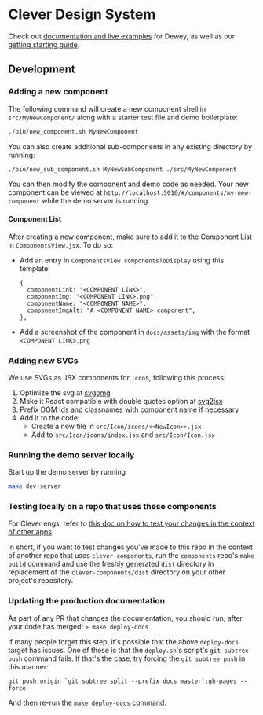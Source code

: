 # Clever Design System

Check out [documentation and live examples](https://clever.github.io/components/#/intro) for Dewey, as well as our [getting starting guide](https://clever.github.io/components/#/getting-started).

## Development

### Adding a new component

The following command will create a new component shell in `src/MyNewComponent/` along with a starter test file and demo boilerplate:

```sh
./bin/new_component.sh MyNewComponent
```

You can also create additional sub-components in any existing directory by running:

```sh
./bin/new_sub_component.sh MyNewSubComponent ./src/MyNewComponent
```

You can then modify the component and demo code as needed.
Your new component can be viewed at `http://localhost:5010/#/components/my-new-component` while the demo server is running.

#### Component List

After creating a new component, make sure to add it to the Component List in `ComponentsView.jsx`. To do so:

- Add an entry in `ComponentsView.componentsToDisplay` using this template:
  ```
  {
    componentLink: "<COMPONENT LINK>",
    componentImg: "<COMPONENT LINK>.png",
    componentName: "<COMPONENT NAME>",
    componentImgAlt: "A <COMPONENT NAME> component",
  },
  ```
- Add a screenshot of the component in `docs/assets/img` with the format `<COMPONENT LINK>.png`

### Adding new SVGs

We use SVGs as JSX components for `Icon`s, following this process:

1. Optimize the svg at [svgomg](https://jakearchibald.github.io/svgomg/)
2. Make it React compatible with double quotes option at [svg2jsx](http://svg2jsx.herokuapp.com/)
3. Prefix DOM Ids and classnames with component name if necessary
4. Add it to the code:
   - Create a new file in `src/Icon/icons/<<NewIcon>>.jsx`
   - Add to `src/Icon/icons/index.jsx` and `src/Icon/Icon.jsx`

### Running the demo server locally

Start up the demo server by running

```sh
make dev-server
```

### Testing locally on a repo that uses these components

For Clever engs, refer to [this doc on how to test your changes in the context of other apps](https://clever.atlassian.net/wiki/spaces/ENG/pages/2471526424/Testing+Dewey+Components+Locally+in+Launchpad).

In short, if you want to test changes you've made to this repo in the context of another repo that uses `clever-components`, run the `components` repo's `make build` command and use the freshly generated `dist` directory in replacement of the `clever-components/dist` directory on your other project's repository.

### Updating the production documentation
As part of any PR that changes the documentation, you should run, after your code has merged:
`> make deploy-docs`

If many people forget this step, it's possible that the above `deploy-docs` target has issues. One of these is that the `deploy.sh`'s script's `git subtree push` command fails. If that's the case, try forcing the `git subtree push` in this manner:

```
git push origin `git subtree split --prefix docs master`:gh-pages --force
```

And then re-run the `make deploy-docs` command.
